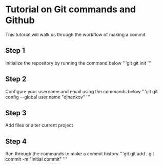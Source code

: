 # Tutorial on Git commands and Github
This tutorial will walk us through the workflow of making a commit

## Step 1
Initialize the repository by running the command below
'''git
git init
'''

## Step 2
Configure your username and email using the commands below
'''git
git config --global user.name "djnenkov"
'''

## Step 3
Add files or alter current project

## Step 4
Run through the commands to make a commit history
'''git
git add .
git commit -m "initial commit"
'''
